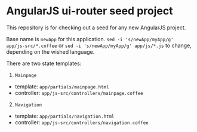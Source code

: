 # AngularJS ui-router seed project

This repository is for checking out a seed for any new AngularJS project.

Base name is `newApp` for this application. `sed -i 's/newApp/myApp/g' app/js-src/*.coffee` or `sed -i 's/newApp/myApp/g' app/js/*.js` to change, depending on the wished language.

There are two state templates:

1. `Mainpage`
  * template: `app/partials/mainpage.html`
  * controller: `app/js-src/controllers/mainpage.coffee`
2. `Navigation`
  * template: `app/partials/navigation.html`
  * controller: `app/js-src/controllers/navigation.coffee`

